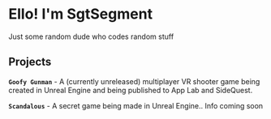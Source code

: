 # Ello! I'm SgtSegment
Just some random dude who codes random stuff

## Projects
**`Goofy Gunman`** - A (currently unreleased) multiplayer VR shooter game being created in Unreal Engine and being published to App Lab and SideQuest.

**`Scandalous`** - A secret game being made in Unreal Engine.. Info coming soon
<!---
SgtSegment/SgtSegment is a ✨ special ✨ repository because its `README.md` (this file) appears on your GitHub profile.
You can click the Preview link to take a look at your changes.
--->
